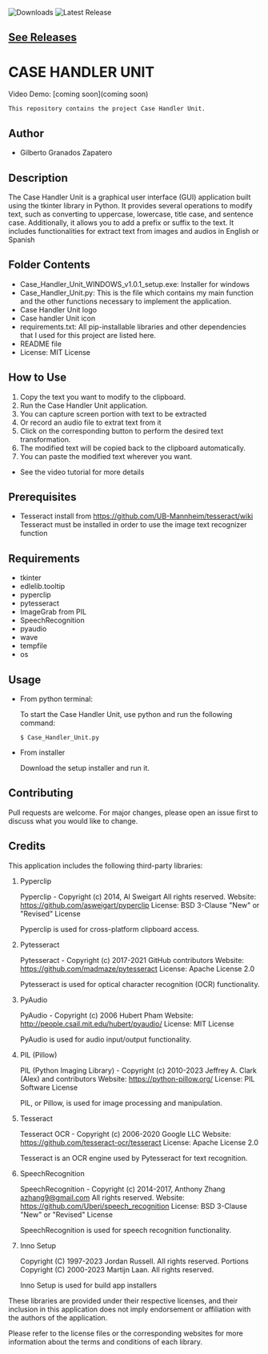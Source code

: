 ![Downloads](https://img.shields.io/github/downloads/Gilberto-GZ/01_Case_Handler_Unit/total.svg)
![Latest Release](https://img.shields.io/github/v/release/Gilberto-GZ/01_Case_Handler_Unit)

## [See Releases](https://github.com/Gilberto-GZ/01_Case_Handler_Unit/releases)


# CASE HANDLER UNIT

Video Demo: [coming soon](coming soon)

    This repository contains the project Case Handler Unit.

## Author

- Gilberto Granados Zapatero

## Description

The Case Handler Unit is a graphical user interface (GUI) application built using the tkinter library in Python. It provides several operations to modify text, such as converting to uppercase, lowercase, title case, and sentence case. Additionally, it allows you to add a prefix or suffix to the text. It includes functionalities for extract text from images and audios in English or Spanish

## Folder Contents

- Case_Handler_Unit_WINDOWS_v1.0.1_setup.exe: Installer for windows
- Case_Handler_Unit.py: This is the file which contains my main function and the other functions necessary to implement the application.
- Case Handler Unit logo
- Case handler Unit icon
- requirements.txt: All pip-installable libraries and other dependencies that I used for this project are listed here.
- README file
- License: MIT License


## How to Use

1. Copy the text you want to modify to the clipboard.
2. Run the Case Handler Unit application.
3. You can capture screen portion with text to be extracted
4. Or record an audio file to extrat text from it
5. Click on the corresponding button to perform the desired text transformation.
6. The modified text will be copied back to the clipboard automatically.
7. You can paste the modified text wherever you want.

- See the video tutorial for more details

## Prerequisites

- Tesseract install from https://github.com/UB-Mannheim/tesseract/wiki
   Tesseract must be installed in order to use the image text recognizer function

## Requirements

- tkinter
- edlelib.tooltip
- pyperclip
- pytesseract
- ImageGrab from PIL 
- SpeechRecognition
- pyaudio
- wave
- tempfile
- os

## Usage
- From python terminal:

   To start the Case Handler Unit, use python and run the following command:

      $ Case_Handler_Unit.py

- From installer

   Download the setup installer and run it.

## Contributing

Pull requests are welcome. For major changes, please open an issue first to discuss what you would like to change.

## Credits

This application includes the following third-party libraries:

1. Pyperclip

   Pyperclip - Copyright (c) 2014, Al Sweigart
   All rights reserved.
   Website: https://github.com/asweigart/pyperclip
   License: BSD 3-Clause "New" or "Revised" License

   Pyperclip is used for cross-platform clipboard access.

2. Pytesseract

   Pytesseract - Copyright (c) 2017-2021 GitHub contributors
   Website: https://github.com/madmaze/pytesseract
   License: Apache License 2.0

   Pytesseract is used for optical character recognition (OCR) functionality.

3. PyAudio

   PyAudio - Copyright (c) 2006 Hubert Pham
   Website: http://people.csail.mit.edu/hubert/pyaudio/
   License: MIT License

   PyAudio is used for audio input/output functionality.

4. PIL (Pillow)

   PIL (Python Imaging Library) - Copyright (c) 2010-2023 Jeffrey A. Clark (Alex) and contributors
   Website: https://python-pillow.org/
   License: PIL Software License

   PIL, or Pillow, is used for image processing and manipulation.

5. Tesseract

   Tesseract OCR - Copyright (c) 2006-2020 Google LLC
   Website: https://github.com/tesseract-ocr/tesseract
   License: Apache License 2.0

   Tesseract is an OCR engine used by Pytesseract for text recognition.

6. SpeechRecognition

   SpeechRecognition - Copyright (c) 2014-2017, Anthony Zhang <azhang9@gmail.com>
   All rights reserved.
   Website: https://github.com/Uberi/speech_recognition
   License: BSD 3-Clause "New" or "Revised" License

   SpeechRecognition is used for speech recognition functionality.

7. Inno Setup

   Copyright (C) 1997-2023 Jordan Russell. All rights reserved.
   Portions Copyright (C) 2000-2023 Martijn Laan. All rights reserved.

   Inno Setup is used for build app installers

   
These libraries are provided under their respective licenses, and their inclusion in this application does not imply endorsement or affiliation with the authors of the application.

Please refer to the license files or the corresponding websites for more information about the terms and conditions of each library.
